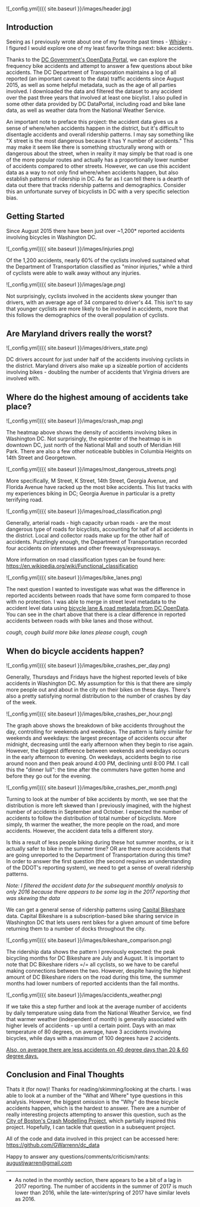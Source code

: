 ![_config.yml]({{ site.baseurl }}/images/header.jpg)

Introduction
------------

Seeing as I previously wrote about one of my favorite past times - [Whisky](https://gwarrenn.github.io/whisky/) - I figured I would explore one of my least favorite things next: bike accidents.

Thanks to the [DC Government's OpenData Portal](http://opendata.dc.gov/), we can explore the frequency bike accidents and attempt to answer a few questions about bike accidents. The DC Department of Transporation maintains a log of all reported (an important caveat to the data) traffic accidents since August 2015, as well as some helpful metadata, such as the age of all parties involved. I downloaded the data and filtered the dataset to any accident over the past three years that involved at least one bicylist. I also pulled in some other data provided by DC DataPortal, including road and bike lane data, as well as weather data from the National Weather Service.

An important note to preface this project: the accident data gives us a sense of where/when accidents happen in the district, but it's difficult to disentagle accidents and overall ridership patterns. I may say something like "X street is the most dangerous because it has Y number of accidents." This may make it seem like there is something structurally wrong with or dangerous about the street, when in reality it may simply be that road is one of the more popular routes and actually has a proportionally lower number of accidents compared to other streets. However, we can use this accident data as a way to not only find where/when accidents happen, but also establish patterns of ridership in DC. As far as I can tell there is a dearth of data out there that tracks ridership patterns and demographics. Consider this an unfortunate survey of bicyclists in DC with a very specific selection bias.

Getting Started
---------------

Since August 2015 there have been just over ~1,200* reported accidents involving bicycles in Washington DC.

![_config.yml]({{ site.baseurl }}/images/injuries.png)

Of the 1,200 accidents, nearly 60% of the cyclists involved sustained what the Department of Transportation classified as "minor injuries," while a third of cyclists were able to walk away without any injuries.

![_config.yml]({{ site.baseurl }}/images/age.png)

Not surprisingly, cyclists involved in the accidents skew younger than drivers, with an average age of 34 compared to driver's 44. This isn't to say that younger cyclists are more likely to be involved in accidents, more that this follows the demographics of the overall population of cyclists.

Are Maryland drivers really the worst?
--------------------------------------

![_config.yml]({{ site.baseurl }}/images/drivers_state.png)

DC drivers account for just under half of the accidents involving cyclists in the district. Maryland drivers also make up a sizeable portion of accidents involving bikes - doubling the number of accidents that Virginia drivers are involved with.

Where do the highest amoung of accidents take place?
----------------------------------------------------

![_config.yml]({{ site.baseurl }}/images/crash_map.png)

The heatmap above shows the density of accidents involving bikes in Washington DC. Not surprisingly, the epicenter of the heatmap is in downtown DC, just north of the National Mall and south of Meridian Hill Park. There are also a few other noticeable bubbles in Columbia Heights on 14th Street and Georgetown.

![_config.yml]({{ site.baseurl }}/images/most_dangerous_streets.png)

More specifically, M Street, K Street, 14th Street, Georgia Avenue, and Florida Avenue have racked up the most bike accidents. This list tracks with my experiences biking in DC; Georgia Avenue in particular is a pretty terrifying road.

![_config.yml]({{ site.baseurl }}/images/road_classification.png)

Generally, arterial roads - high capacity urban roads - are the most dangerous type of roads for bicyclists, accounting for half of all accidents in the district. Local and collector roads make up for the other half of accidents. Puzzlingly enough, the Department of Transportation recorded four accidents on interstates and other freeways/expressways.

More information on road classification types can be found here: <https://en.wikipedia.org/wiki/Functional_classification>

![_config.yml]({{ site.baseurl }}/images/bike_lanes.png)

The next question I wanted to investigate was what was the difference in reported accidents between roads that have some form compared to those with no protection. I was able to merge in street level metadata to the accident level data using [bicycle lane & road metadata from DC OpenData](http://opendata.dc.gov/datasets/bicycle-lanes). You can see in the chart above that there is a clear difference in reported accidents between roads with bike lanes and those without.

*cough, cough build more bike lanes please cough, cough*

When do bicycle accidents happen?
---------------------------------

![_config.yml]({{ site.baseurl }}/images/bike_crashes_per_day.png)

Generally, Thursdays and Fridays have the highest reported levels of bike accidents in Washington DC. My assumption for this is that there are simply more people out and about in the city on their bikes on these days. There's also a pretty satisfying normal distribution to the number of crashes by day of the week.

![_config.yml]({{ site.baseurl }}/images/bike_crashes_per_hour.png)

The graph above shows the breakdown of bike accidents throughout the day, controlling for weekends and weekdays. The pattern is fairly similar for weekends and weekdays: the largest precentage of accidents occur after midnight, decreasing until the early afternoon when they begin to rise again. However, the biggest difference between weekends and weekdays occurs in the early afternoon to evening. On weekdays, accidents begin to rise around noon and then peak around 4:00 PM, declining until 8:00 PM. I call this the "dinner lull": the time after the commuters have gotten home and before they go out for the evening.

![_config.yml]({{ site.baseurl }}/images/bike_crashes_per_month.png)

Turning to look at the number of bike accidents by month, we see that the distribution is more left skewed than I previously imagined, with the highest number of accidents in September and October. I expected the number of accidents to follow the distribution of total number of bicyclists. More simply, th warmer the weather, the more people on the road, and more accidents. However, the accident data tells a different story.

Is this a result of less people biking during these hot summer months, or is it actually safer to bike in the summer time? OR are there more accidents that are going unreported to the Department of Transportation during this time? In order to answer the first question (the second requires an understanding of the DDOT's reporting system), we need to get a sense of overall ridership patterns.

*Note: I filtered the accident data for the subsequent monthly analysis to only 2016 because there appears to be some lag in the 2017 reporting that was skewing the data*

We can get a general sense of ridership patterns using [Capital Bikeshare](https://www.capitalbikeshare.com/system-data) data. Capital Bikeshare is a subscription-based bike sharing service in Washington DC that lets users rent bikes for a given amount of time before returning them to a number of docks throughout the city.

![_config.yml]({{ site.baseurl }}/images/bikeshare_comparison.png)

The ridership data shows the pattern I previously expected: the peak bicycling months for DC Bikeshare are July and August. It is important to note that DC Bikeshare riders =/= all cyclists, so we have to be careful making connections between the two. However, despite having the highest amount of DC Bikeshare riders on the road during this time, the summer months had lower numbers of reported accidents than the fall months.

![_config.yml]({{ site.baseurl }}/images/accidents_weather.png)

If we take this a step further and look at the average number of accidents by daily temperature using data from the National Weather Service, we find that warmer weather (independent of month) is generally associated with higher levels of accidents - up until a certain point. Days with an max temperature of 80 degrees, on average, have 3 accidents involving bicycles, while days with a maximum of 100 degrees have 2 accidents.

[Also, on average there are less accidents on 40 degree days than 20 & 60 degree days.](https://www.youtube.com/watch?v=7ttbQTz8tAE&feature=youtu.be&t=28)

Conclusion and Final Thoughts
-----------------------------

Thats it (for now)! Thanks for reading/skimming/looking at the charts. I was able to look at a number of the "What and Where" type questions in this analysis. However, the biggest omission is the "Why" do these bicycle accidents happen, which is the hardest to answer. There are a number of really interesting projects attempting to answer this question, such as the [City of Boston's Crash Modelling Project](https://github.com/Data4Democracy/boston-crash-modeling), which partially inspired this project. Hopefully, I can tackle that question in a subsequent project.

All of the code and data involved in this project can be accessed here: <https://github.com/GWarrenn/dc_data>

Happy to answer any questions/comments/criticism/rants: <augustjwarren@gmail.com>

---

* As noted in the monthly section, there appears to be a bit of a lag in 2017 reporting. The number of accidents in the summer of 2017 is much lower than 2016, while the late-winter/spring of 2017 have similar levels as 2016.
